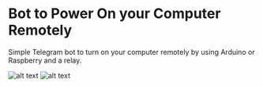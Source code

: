 # Bot to Power On your Computer Remotely
Simple Telegram bot to turn on your computer remotely by using Arduino or Raspberry and a relay.

![alt text](https://github.com/javilonso/bot_powerOn_Computer/blob/main/arduinoSchema.png)
![alt text](https://github.com/javilonso/bot_powerOn_Computer/blob/main/raspberrySchema.png)
